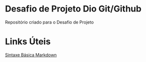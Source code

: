 #  Desafio de Projeto Dio Git/Github
Repositório criado para o Desafio de Projeto

# Links Úteis

[Sintaxe Básica Markdown](https://www.markdownguide.org/basic-syntax/)
